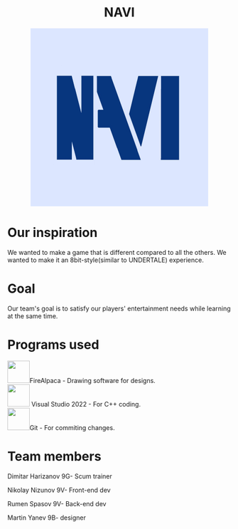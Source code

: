 <h1 align="center">NAVI</h1>
 <p align="center"><img src="navi/navi/logo.jpg"alt="NAVI logo" width=400px height=400px ></p>
 <h1>Our inspiration</h1>
 <p>We wanted to make a game that is different compared to all the others. We wanted to make it an 8bit-style(similar to UNDERTALE) experience.</p>
 <h1>Goal</h1>
 <p>Our team's goal is to satisfy our players' entertainment needs while learning at the same time.</p>
 <h1>Programs used</h1>
 <img width=50px height=50px src="https://images-wixmp-ed30a86b8c4ca887773594c2.wixmp.com/f/077490c3-9ab3-4654-92d3-25f66c073ae0/d9bzhv1-1e9966d5-17d0-4c31-856c-2bc76f660c9b.png?token=eyJ0eXAiOiJKV1QiLCJhbGciOiJIUzI1NiJ9.eyJzdWIiOiJ1cm46YXBwOjdlMGQxODg5ODIyNjQzNzNhNWYwZDQxNWVhMGQyNmUwIiwiaXNzIjoidXJuOmFwcDo3ZTBkMTg4OTgyMjY0MzczYTVmMGQ0MTVlYTBkMjZlMCIsIm9iaiI6W1t7InBhdGgiOiJcL2ZcLzA3NzQ5MGMzLTlhYjMtNDY1NC05MmQzLTI1ZjY2YzA3M2FlMFwvZDliemh2MS0xZTk5NjZkNS0xN2QwLTRjMzEtODU2Yy0yYmM3NmY2NjBjOWIucG5nIn1dXSwiYXVkIjpbInVybjpzZXJ2aWNlOmZpbGUuZG93bmxvYWQiXX0.g2VifM2YIBX9mn8Lu4rn0yiZ7LDLNbT_wjf3PiO88TA">FireAlpaca - Drawing software for designs. <br>
 <img width=50px height=50px src="https://images-eds-ssl.xboxlive.com/image?url=4rt9.lXDC4H_93laV1_eHHFT949fUipzkiFOBH3fAiZZUCdYojwUyX2aTonS1aIwMrx6NUIsHfUHSLzjGJFxxr4dH.og8l0VK7ZT_RROCKfE9DsKvMyNlXcrGNhjyVdZVDnlLtjhiH3XudrX9fWg5nNgvv79ZqX1qx9y7dQ0d_Y-&format=source"> Visual Studio 2022 - For C++ coding. <br>
 <img width=50px height=50p src="https://upload.wikimedia.org/wikipedia/commons/thumb/3/3f/Git_icon.svg/2048px-Git_icon.svg.png">Git - For commiting changes.
 <h1>Team members</h1>
 <p>Dimitar Harizanov 9G- Scum trainer </p>
  <p>Nikolay Nizunov 9V- Front-end dev </p>
    <p>Rumen Spasov 9V- Back-end dev </p>
  <p>Martin Yanev 9B- designer</p>
